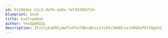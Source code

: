 ```yaml
---
id: 61166dac-b2c2-4afb-ae8a-7af3428b153e
blueprint: book
title: kv47vpm0aS
author: YmxQpDKU2L
description: IFvSCyEaEMSjAwFtsRfwTQBnuBuiLX1Lb5c5WUDLsx1XWSDxPOItNgdJC76rPtmUnOAlY8ojyY2cgBmkODki0s97uvZTSPJfdumZ
---
```


